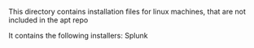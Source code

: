 This directory contains installation files for linux machines, that are not included in the apt repo

It contains the following installers: Splunk